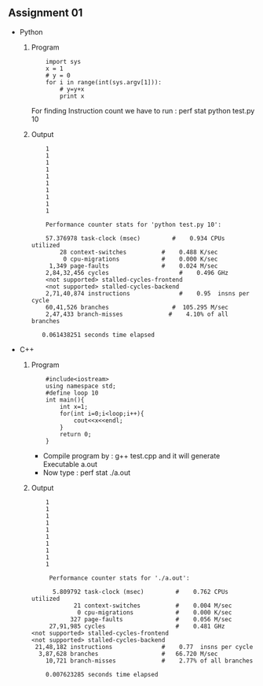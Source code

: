 ## Assignment 01

* Python 
    1. Program
        
        ```
            import sys
            x = 1
            # y = 0
            for i in range(int(sys.argv[1])):
                # y=y+x
                print x
        ```
        For finding Instruction count we have to run : perf stat python test.py 10
    
    2. Output
        
        ```
            1
            1
            1
            1
            1
            1
            1
            1
            1
            1

            Performance counter stats for 'python test.py 10':

            57.376978 task-clock (msec)         #    0.934 CPUs utilized          
                28 context-switches          #    0.488 K/sec                  
                 0 cpu-migrations            #    0.000 K/sec                  
             1,349 page-faults               #    0.024 M/sec                  
            2,84,32,456 cycles                    #    0.496 GHz                    
            <not supported> stalled-cycles-frontend 
            <not supported> stalled-cycles-backend  
            2,71,40,874 instructions              #    0.95  insns per cycle        
            60,41,526 branches                  #  105.295 M/sec                  
            2,47,433 branch-misses             #    4.10% of all branches        

           0.061438251 seconds time elapsed

        ```

* C++
    1. Program
        
        ```
            #include<iostream>
            using namespace std;
            #define loop 10
            int main(){
                int x=1;
                for(int i=0;i<loop;i++){
                    cout<<x<<endl;
                }
                return 0;
            }
        ```
        * Compile program by : g++ test.cpp and it will generate Executable a.out 
        * Now type : perf stat ./a.out
    
    2. Output

        ```
            1
            1
            1
            1
            1
            1
            1
            1
            1
            1

             Performance counter stats for './a.out':

              5.809792 task-clock (msec)         #    0.762 CPUs utilized          
                    21 context-switches          #    0.004 M/sec                  
                     0 cpu-migrations            #    0.000 K/sec                  
                   327 page-faults               #    0.056 M/sec                  
             27,91,985 cycles                    #    0.481 GHz                    
        <not supported> stalled-cycles-frontend 
        <not supported> stalled-cycles-backend  
         21,48,182 instructions              #    0.77  insns per cycle        
          3,87,628 branches                  #   66.720 M/sec                  
            10,721 branch-misses             #    2.77% of all branches        

            0.007623285 seconds time elapsed

        ```
